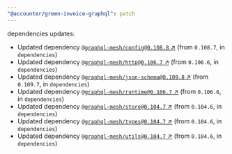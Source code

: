 ```yaml
---
"@accounter/green-invoice-graphql": patch
---
```

dependencies updates:
  - Updated dependency [`@graphql-mesh/config@0.108.8` ↗︎](https://www.npmjs.com/package/@graphql-mesh/config/v/0.108.8) (from `0.108.7`, in `dependencies`)
  - Updated dependency [`@graphql-mesh/http@0.106.7` ↗︎](https://www.npmjs.com/package/@graphql-mesh/http/v/0.106.7) (from `0.106.6`, in `dependencies`)
  - Updated dependency [`@graphql-mesh/json-schema@0.109.8` ↗︎](https://www.npmjs.com/package/@graphql-mesh/json-schema/v/0.109.8) (from `0.109.7`, in `dependencies`)
  - Updated dependency [`@graphql-mesh/runtime@0.106.7` ↗︎](https://www.npmjs.com/package/@graphql-mesh/runtime/v/0.106.7) (from `0.106.6`, in `dependencies`)
  - Updated dependency [`@graphql-mesh/store@0.104.7` ↗︎](https://www.npmjs.com/package/@graphql-mesh/store/v/0.104.7) (from `0.104.6`, in `dependencies`)
  - Updated dependency [`@graphql-mesh/types@0.104.7` ↗︎](https://www.npmjs.com/package/@graphql-mesh/types/v/0.104.7) (from `0.104.6`, in `dependencies`)
  - Updated dependency [`@graphql-mesh/utils@0.104.7` ↗︎](https://www.npmjs.com/package/@graphql-mesh/utils/v/0.104.7) (from `0.104.6`, in `dependencies`)

